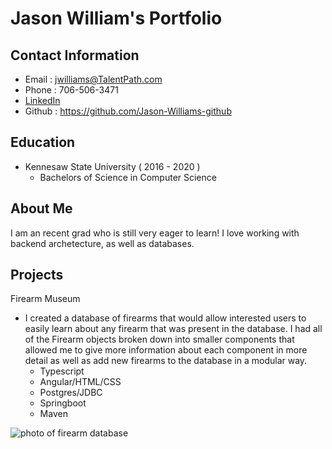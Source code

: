 # Jason William's Portfolio

## Contact Information
* Email : jwilliams@TalentPath.com
* Phone : 706-506-3471
* [LinkedIn](https://www.linkedin.com/in/jason-williams-0a5895203/)
* Github : https://github.com/Jason-Williams-github

## Education
* Kennesaw State University ( 2016 - 2020 )
  * Bachelors of Science in Computer Science

## About Me
I am an recent grad who is still very eager to learn! I love working with backend archetecture, as well as databases.

## Projects

Firearm Museum
* I created a database of firearms that would allow interested users to easily learn about any firearm that was present in the database. I had all of the Firearm objects broken down into smaller components that allowed me to give more information about each component in more detail as well as add new firearms to the database in a modular way.
  * Typescript
  * Angular/HTML/CSS
  * Postgres/JDBC
  * Springboot
  * Maven

![photo of firearm database](https://i.imgur.com/15HlJcm.png)
